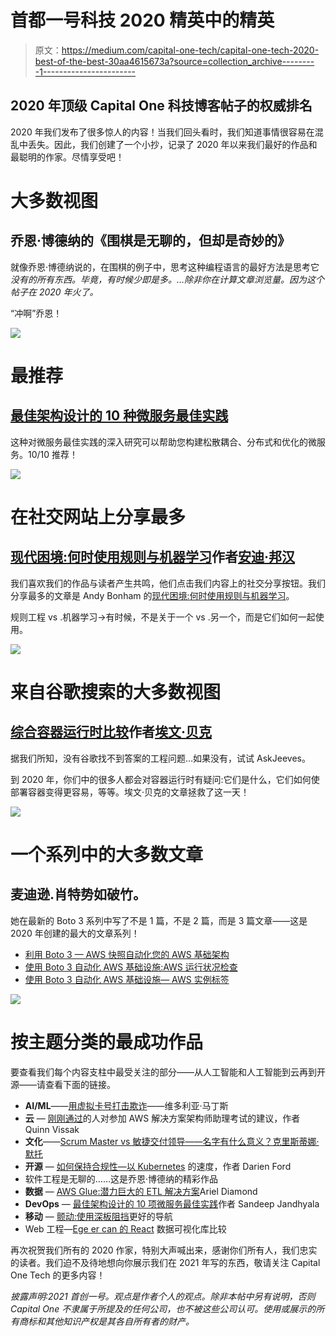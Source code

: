 # 首都一号科技 2020 精英中的精英

> 原文：<https://medium.com/capital-one-tech/capital-one-tech-2020-best-of-the-best-30aa4615673a?source=collection_archive---------1----------------------->

## 2020 年顶级 Capital One 科技博客帖子的权威排名

2020 年我们发布了很多惊人的内容！当我们回头看时，我们知道事情很容易在混乱中丢失。因此，我们创建了一个小抄，记录了 2020 年以来我们最好的作品和最聪明的作家。尽情享受吧！

# 大多数视图

## 乔恩·博德纳的《围棋是无聊的，但却是奇妙的》

就像乔恩·博德纳说的，在围棋的例子中，思考这种编程语言的最好方法是思考它*没有的所有东西。毕竟，有时候少即是多。…除非你在计算文章浏览量。因为这个帖子在 2020 年火了。*

“冲啊”乔恩！

![](img/29c7e5d3ddfd274a78b77d4fa10ced75.png)

# 最推荐

## [最佳架构设计的 10 种微服务最佳实践](/capital-one-tech/10-microservices-best-practices-for-the-optimal-architecture-design-capital-one-de16abf2a232)

这种对微服务最佳实践的深入研究可以帮助您构建松散耦合、分布式和优化的微服务。10/10 推荐！

![](img/0ce85f2ae6a74e1022bb5d1c0b2dccef.png)

# 在社交网站上分享最多

## [现代困境:何时使用规则与机器学习](https://www.capitalone.com/tech/machine-learning/rules-vs-machine-learning/)作者[安迪·邦汉](https://pulse.kdc.capitalone.com/people/FPT216)

我们喜欢我们的作品与读者产生共鸣，他们点击我们内容上的社交分享按钮。我们分享最多的文章是 Andy Bonham 的[现代困境:何时使用规则与机器学习](https://www.capitalone.com/tech/machine-learning/rules-vs-machine-learning/)。

规则工程 vs .机器学习→有时候，不是关于一个 vs .另一个，而是它们如何一起使用。

![](img/8b7cd63b92a2f29fa679752ba6ea5e01.png)

# 来自谷歌搜索的大多数视图

## [综合容器运行时比较](https://www.capitalone.com/tech/cloud/container-runtime/)作者[埃文·贝克](https://pulse.kdc.capitalone.com/people/PQZ967)

据我们所知，没有谷歌找不到答案的工程问题…如果没有，试试 AskJeeves。

到 2020 年，你们中的很多人都会对容器运行时有疑问:它们是什么，它们如何使部署容器变得更容易，等等。埃文·贝克的文章拯救了这一天！

![](img/3040b45a92bdff0d04132d2387877b6a.png)

# 一个系列中的大多数文章

## 麦迪逊.肖特势如破竹。

她在最新的 Boto 3 系列中写了不是 1 篇，不是 2 篇，而是 3 篇文章——这是 2020 年创建的最大的文章系列！

*   [利用 Boto 3 — AWS 快照自动化您的 AWS 基础架构](https://www.capitalone.com/tech/cloud/python-boto3-automate-aws-health-checks/)
*   [使用 Boto 3 自动化 AWS 基础设施:AWS 运行状况检查](https://www.capitalone.com/tech/cloud/python-boto3-automate-aws-snapshots/)
*   [使用 Boto 3 自动化 AWS 基础设施— AWS 实例标签](https://www.capitalone.com/tech/cloud/python-boto3-automate-aws-instance-tags/)

![](img/56e8690763458f4b14deacf53525ab21.png)

# 按主题分类的最成功作品

要查看我们每个内容支柱中最受关注的部分——从人工智能和人工智能到云再到开源——请查看下面的链接。

*   **AI/ML**——[用虚拟卡号打击欺诈](https://www.capitalone.com/tech/machine-learning/fighting-fraud-with-vcns-and-financial-transaction-embedding/)——维多利亚·马丁斯
*   **云** — [刚刚通过](/p/eaaaabaf8c1c?source=post_stats_page-------------------------------------)的人对参加 AWS 解决方案架构师助理考试的建议，作者 Quinn Vissak
*   **文化**——[Scrum Master vs 敏捷交付领导——名字有什么意义？克里斯蒂娜·默托](https://www.capitalone.com/tech/culture/reimagining-agile-delivery-lead-vs-scrum-master-role-at-capital-one-tech/)
*   **开源** — [如何保持合规性—以 Kubernetes](https://www.capitalone.com/tech/open-source/compliance-at-the-speed-of-kubernetes/) 的速度，作者 Darien Ford
*   软件工程是无聊的……这是乔恩·博德纳的精彩作品
*   **数据** — [AWS Glue:潜力巨大的 ETL 解决方案](/capital-one-tech/aws-glue-an-etl-solution-with-huge-potential-91a04a2a0712)Ariel Diamond
*   **DevOps** — [最佳架构设计的 10 项微服务最佳实践](/p/de16abf2a232?source=post_stats_page-------------------------------------)作者 Sandeep Jandhyala
*   **移动** — [颤动:使用深板阻挡](/p/733a73edc4da?source=post_stats_page-------------------------------------)更好的导航
*   Web 工程—[Ege er can 的 React](/p/27f8fe409934?source=post_stats_page-------------------------------------) 数据可视化库比较

再次祝贺我们所有的 2020 作家，特别大声喊出来，感谢你们所有人，我们忠实的读者。我们迫不及待地想向你展示我们在 2021 年写的东西，敬请关注 Capital One Tech 的更多内容！

*披露声明:2021 首创一号。观点是作者个人的观点。除非本帖中另有说明，否则 Capital One 不隶属于所提及的任何公司，也不被这些公司认可。使用或展示的所有商标和其他知识产权是其各自所有者的财产。*